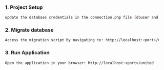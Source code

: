 ### 1. Project Setup
```sh
update the database credentials in the connection.php file (dbuser and dbpass).
```

### 2. Migrate database
```sh
Access the migration script by navigating to: http://localhost:<port>/united/generate.php
```

### 3. Run Application
```
Open the application in your browser: http://localhost:<port>/united
```